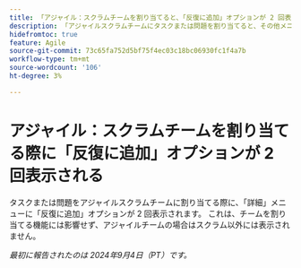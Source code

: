 ```yaml
---
title: 「アジャイル：スクラムチームを割り当てると、「反復に追加」オプションが 2 回表示される」
description: 「アジャイルスクラムチームにタスクまたは問題を割り当てると、その他メニューに「反復に追加」オプションが 2 回表示されます。 これは、チームを割り当てる機能には影響せず、アジャイルチームの場合は非スクラム表示になりません。」
hidefromtoc: true
feature: Agile
source-git-commit: 73c65fa752d5bf75f4ec03c18bc06930fc1f4a7b
workflow-type: tm+mt
source-wordcount: '106'
ht-degree: 3%

---
```


# アジャイル：スクラムチームを割り当てる際に「反復に追加」オプションが 2 回表示される

タスクまたは問題をアジャイルスクラムチームに割り当てる際に、「詳細」メニューに「反復に追加」オプションが 2 回表示されます。 これは、チームを割り当てる機能には影響せず、アジャイルチームの場合はスクラム以外には表示されません。

_最初に報告されたのは 2024年9月4日（PT）です。_
